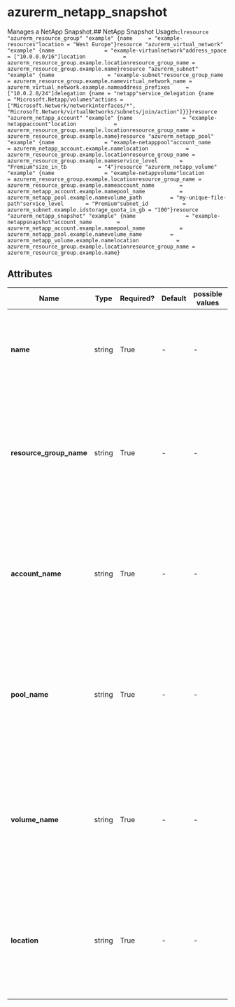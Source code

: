 # azurerm_netapp_snapshot

Manages a NetApp Snapshot.## NetApp Snapshot Usage```hclresource "azurerm_resource_group" "example" {name     = "example-resources"location = "West Europe"}resource "azurerm_virtual_network" "example" {name                = "example-virtualnetwork"address_space       = ["10.0.0.0/16"]location            = azurerm_resource_group.example.locationresource_group_name = azurerm_resource_group.example.name}resource "azurerm_subnet" "example" {name                 = "example-subnet"resource_group_name  = azurerm_resource_group.example.namevirtual_network_name = azurerm_virtual_network.example.nameaddress_prefixes     = ["10.0.2.0/24"]delegation {name = "netapp"service_delegation {name    = "Microsoft.Netapp/volumes"actions = ["Microsoft.Network/networkinterfaces/*", "Microsoft.Network/virtualNetworks/subnets/join/action"]}}}resource "azurerm_netapp_account" "example" {name                = "example-netappaccount"location            = azurerm_resource_group.example.locationresource_group_name = azurerm_resource_group.example.name}resource "azurerm_netapp_pool" "example" {name                = "example-netapppool"account_name        = azurerm_netapp_account.example.namelocation            = azurerm_resource_group.example.locationresource_group_name = azurerm_resource_group.example.nameservice_level       = "Premium"size_in_tb          = "4"}resource "azurerm_netapp_volume" "example" {name                = "example-netappvolume"location            = azurerm_resource_group.example.locationresource_group_name = azurerm_resource_group.example.nameaccount_name        = azurerm_netapp_account.example.namepool_name           = azurerm_netapp_pool.example.namevolume_path         = "my-unique-file-path"service_level       = "Premium"subnet_id           = azurerm_subnet.example.idstorage_quota_in_gb = "100"}resource "azurerm_netapp_snapshot" "example" {name                = "example-netappsnapshot"account_name        = azurerm_netapp_account.example.namepool_name           = azurerm_netapp_pool.example.namevolume_name         = azurerm_netapp_volume.example.namelocation            = azurerm_resource_group.example.locationresource_group_name = azurerm_resource_group.example.name}```

## Attributes

| Name | Type | Required? | Default  | possible values | Description |
| ---- | ---- | --------- | -------- | ----------- | ----------- |
| **name** | string | True | -  |  -  | The name of the NetApp Snapshot. Changing this forces a new resource to be created. | 
| **resource_group_name** | string | True | -  |  -  | The name of the resource group where the NetApp Snapshot should be created. Changing this forces a new resource to be created. | 
| **account_name** | string | True | -  |  -  | The name of the NetApp account in which the NetApp Pool should be created. Changing this forces a new resource to be created. | 
| **pool_name** | string | True | -  |  -  | The name of the NetApp pool in which the NetApp Volume should be created. Changing this forces a new resource to be created. | 
| **volume_name** | string | True | -  |  -  | The name of the NetApp volume in which the NetApp Snapshot should be created. Changing this forces a new resource to be created. | 
| **location** | string | True | -  |  -  | Specifies the supported Azure location where the resource exists. Changing this forces a new resource to be created. | 

